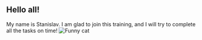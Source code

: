 ## Hello all!
My name is Stanislav. I am glad to join this training, and I will try to complete all the tasks on time!
![Funny cat](https://i.imgflip.com/6nrfqm.jpg)